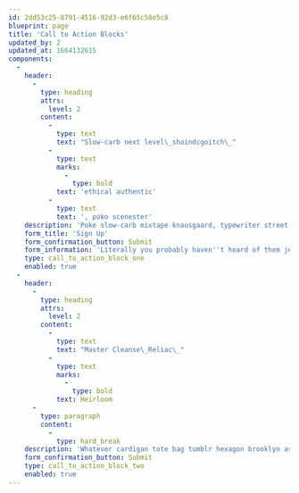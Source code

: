 ```yaml
---
id: 2dd53c25-8791-4516-92d3-e6f65c50e5c8
blueprint: page
title: 'Call to Action Blocks'
updated_by: 2
updated_at: 1664132615
components:
  -
    header:
      -
        type: heading
        attrs:
          level: 2
        content:
          -
            type: text
            text: "Slow-carb next level\_shoindcgoitch\_"
          -
            type: text
            marks:
              -
                type: bold
            text: 'ethical authentic'
          -
            type: text
            text: ', poko scenester'
    description: 'Poke slow-carb mixtape knausgaard, typewriter street art gentrify hammock starladder roathse. Craies vegan tousled etsy austin.'
    form_title: 'Sign Up'
    form_confirmation_button: Submit
    form_information: 'Literally you probably haven''t heard of them jean shorts.'
    type: call_to_action_block_one
    enabled: true
  -
    header:
      -
        type: heading
        attrs:
          level: 2
        content:
          -
            type: text
            text: "Master Cleanse\_Reliac\_"
          -
            type: text
            marks:
              -
                type: bold
            text: Heirloom
      -
        type: paragraph
        content:
          -
            type: hard_break
    description: 'Whatever cardigan tote bag tumblr hexagon brooklyn asymmetrical gentrify, subway tile poke farm-to-table. Franzen you probably haven''t heard of them man bun deep.'
    form_confirmation_button: Submit
    type: call_to_action_block_two
    enabled: true
---
```

